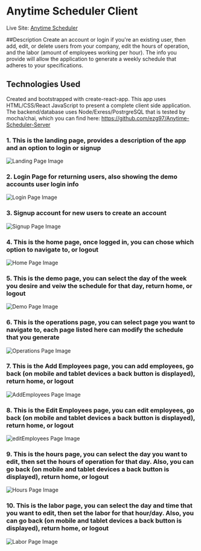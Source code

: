 # Anytime Scheduler Client

Live Site: [Anytime Scheduler](https://anytime-scheduler-client.now.sh/)

##Description
Create an account or login if you're an existing user, then add, edit, or delete users from your company, edit the hours of operation, and the labor (amount of employees working per hour). The info you provide will allow the application to generate a weekly schedule that adheres to your specifications. 

## Technologies Used
Created and bootstrapped with create-react-app. This app uses HTML/CSS/React JavaScript to present a complete client side application.
The backend/database uses Node/Exress/PostrgreSQL that is tested by mocha/chai, which you can find here: https://github.com/ezg97/Anytime-Scheduler-Server


### 1. **This is the landing page, provides a description of the app and an option to login or signup**

![Landing Page Image](image-descriptions/Scheduler-Landing-page.png)


### 2. **Login Page for returning users, also showing the demo accounts user login info**

![Login Page Image](image-descriptions/Scheduler-login-page.png)


### 3. **Signup account for new users to create an account**

![Signup Page Image](image-descriptions/Scheduler-signup-page.png)


### 4. **This is the home page, once logged in, you can chose which option to navigate to, or logout**

![Home Page Image](image-descriptions/Scheduler-home-page.png)


### 5. **This is the demo page, you can select the day of the week you desire and veiw the schedule for that day, return home, or logout**

![Demo Page Image](image-descriptions/Scheduler-demo-page.png)


### 6. **This is the operations page, you can select page you want to navigate to, each page listed here can modify the schedule that you generate**

![Operations Page Image](image-descriptions/Scheduler-operations-page.png)


### 7. **This is the Add Employees page, you can add employees, go back (on mobile and tablet devices a back button is displayed), return home, or logout**

![AddEmployees Page Image](image-descriptions/Scheduler-addEmployees-page.png)

### 8. **This is the Edit Employees page, you can edit employees, go back (on mobile and tablet devices a back button is displayed), return home, or logout**

![editEmployees Page Image](image-descriptions/Scheduler-editEmployees-page.png)


### 9. **This is the hours page, you can select the day you want to edit, then set the hours of operation for that day. Also, you can go back (on mobile and tablet devices a back button is displayed), return home, or logout**

![Hours Page Image](image-descriptions/Scheduler-hours-page.png)


### 10. **This is the labor page, you can select the day and time that you want to edit, then set the labor for that hour/day. Also, you can go back (on mobile and tablet devices a back button is displayed), return home, or logout**

![Labor Page Image](image-descriptions/Scheduler-labor-page.png)
